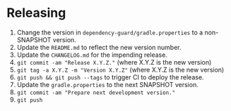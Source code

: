 Releasing
=========

1. Change the version in `dependency-guard/gradle.properties` to a non-SNAPSHOT version.
2. Update the `README.md` to reflect the new version number.
3. Update the `CHANGELOG.md` for the impending release.
4. `git commit -am "Release X.Y.Z."` (where X.Y.Z is the new version)
5. `git tag -a X.Y.Z -m "Version X.Y.Z"` (where X.Y.Z is the new version)
6. `git push && git push --tags` to trigger CI to deploy the release.
7. Update the `gradle.properties` to the next SNAPSHOT version.
8. `git commit -am "Prepare next development version."`
9. `git push`
